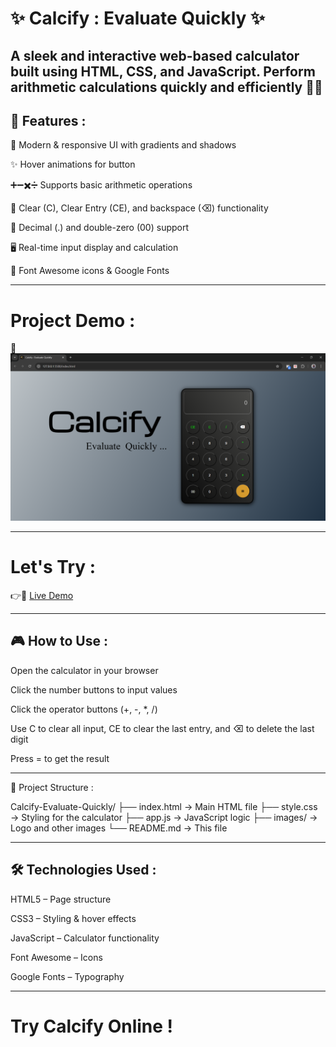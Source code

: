# ✨ Calcify : Evaluate Quickly ✨

A sleek and interactive web-based calculator built using HTML, CSS, and JavaScript.
Perform arithmetic calculations quickly and efficiently 🧮💡
---

## 🚀 Features :

🎨 Modern & responsive UI with gradients and shadows

✨ Hover animations for button

➕➖✖️➗ Supports basic arithmetic operations

🧹 Clear (C), Clear Entry (CE), and backspace (⌫) functionality

🔢 Decimal (.) and double-zero (00) support

🖥 Real-time input display and calculation

🎨 Font Awesome icons & Google Fonts

---

# Project Demo :

📸 ![Demo](https://github.com/PravinWankhare/Calcify-Evaluate-Quickly/blob/main/Calcify%20-%20Screenshot.png)

---

# Let's Try :

👉🔗 [Live Demo](https://pravinwankhare.github.io/Calcify-Evaluate-Quickly/)

---

## 🎮 How to Use :

Open the calculator in your browser

Click the number buttons to input values

Click the operator buttons (+, -, *, /)

Use C to clear all input, CE to clear the last entry, and ⌫ to delete the last digit

Press = to get the result

---

📂 Project Structure :

Calcify-Evaluate-Quickly/
├── index.html       → Main HTML file
├── style.css        → Styling for the calculator
├── app.js           → JavaScript logic
├── images/          → Logo and other images
└── README.md        → This file

---

## 🛠 Technologies Used :

HTML5 – Page structure

CSS3 – Styling & hover effects

JavaScript – Calculator functionality

Font Awesome – Icons

Google Fonts – Typography

---

# Try Calcify Online !
